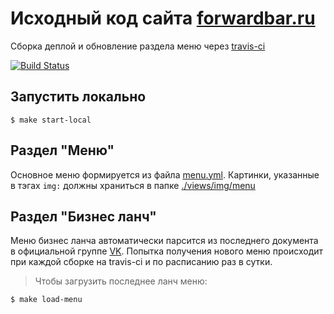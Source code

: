 # Исходный код сайта [forwardbar.ru](https://forwardbar.ru/)

Сборка деплой и обновление раздела меню через [travis-ci](https://travis-ci.org/mput/forwardbar)

[![Build Status](https://travis-ci.org/mput/forwardbar.svg?branch=master)](https://travis-ci.org/mput/forwardbar)

## Запустить локально
```
$ make start-local
```

## Раздел "Меню"
Основное меню формируется из файла [menu.yml](./views/data/menu.yml). Картинки, указанные в тэгах `img:` должны храниться в папке [./views/img/menu](./views/img/menu)


## Раздел "Бизнес ланч"
Меню бизнес ланча автоматически парсится из последнего документа в официальной группе [VK](https://vk.com/@lonestrikerbar). Попытка получения нового меню происходит при каждой сборке на travis-ci и по расписанию раз в сутки.
> Чтобы загрузить последнее ланч меню:
```
$ make load-menu
```